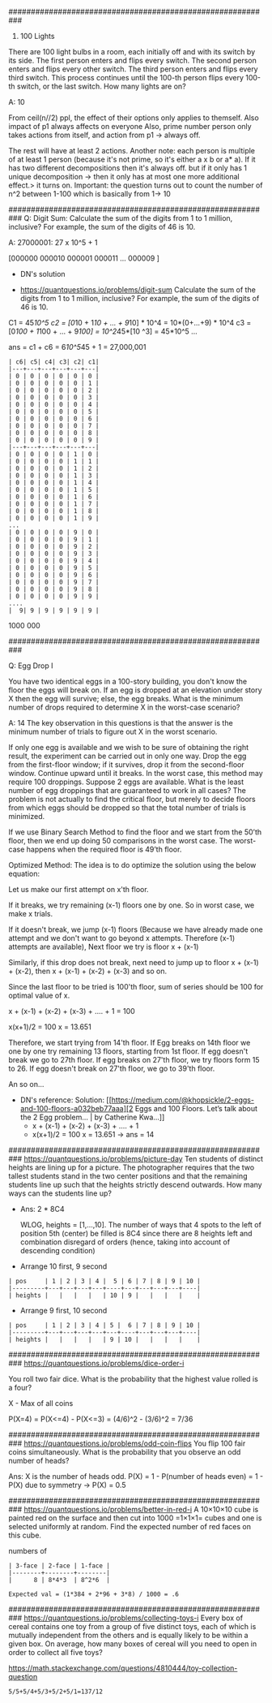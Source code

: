 ###########################################################
1. 100 Lights

There are 100 light bulbs in a room, each initially off and with its switch by its side. The first person enters and flips every switch. The second person enters and flips every other switch. The third person enters and flips every third switch. This process continues until the 100-th person flips every 100-th switch, or the last switch. How many lights are on?


A: 10

From ceil(n//2) ppl, the effect of their options only applies to themself.
Also impact of p1 always affects on everyone
Also, prime number person only takes actions from itself, and action from p1 -> always off.

The rest will have at least 2 actions.
Another note: each person is multiple of at least 1 person (because it's not prime, so it's either a x b  or a* a). If it has two different decompositions then it's always off. but if it only has 1 unique decomposition -> then it only has at most one more additional effect.> it turns on.
Important: the question turns out to count the number of n^2 between 1-100 which is basically from 1-> 10


###########################################################
Q: Digit Sum: Calculate the sum of the digits from 1 to 1 million, inclusive? For example, the sum of the digits of 46 is 10.

A: 27000001: 27 x 10^5 + 1

[000000   000010
 000001   000011
 ...
 000009
]

- DN's solution

- https://quantquestions.io/problems/digit-sum
  Calculate the sum of the digits from 1 to 1 million, inclusive? For example, the sum of the digits of 46 is 10.

C1 = 45*10^5
c2 = [0*10 + 1*10 + ... + 9*10] * 10^4 = 10*(0+...+9) * 10^4
c3 = [0*100 + 1*100 + ... + 9*100] = 10^2*45*[10 ^3] = 45*10^5
...

ans = c1 + c6 = 6*10^5*45 + 1 = 27,000,001
```
| c6| c5| c4| c3| c2| c1|
|---+---+---+---+---+---|
| 0 | 0 | 0 | 0 | 0 | 0 |
| 0 | 0 | 0 | 0 | 0 | 1 |
| 0 | 0 | 0 | 0 | 0 | 2 |
| 0 | 0 | 0 | 0 | 0 | 3 |
| 0 | 0 | 0 | 0 | 0 | 4 |
| 0 | 0 | 0 | 0 | 0 | 5 |
| 0 | 0 | 0 | 0 | 0 | 6 |
| 0 | 0 | 0 | 0 | 0 | 7 |
| 0 | 0 | 0 | 0 | 0 | 8 |
| 0 | 0 | 0 | 0 | 0 | 9 |
|---+---+---+---+---+---|
| 0 | 0 | 0 | 0 | 1 | 0 |
| 0 | 0 | 0 | 0 | 1 | 1 |
| 0 | 0 | 0 | 0 | 1 | 2 |
| 0 | 0 | 0 | 0 | 1 | 3 |
| 0 | 0 | 0 | 0 | 1 | 4 |
| 0 | 0 | 0 | 0 | 1 | 5 |
| 0 | 0 | 0 | 0 | 1 | 6 |
| 0 | 0 | 0 | 0 | 1 | 7 |
| 0 | 0 | 0 | 0 | 1 | 8 |
| 0 | 0 | 0 | 0 | 1 | 9 |
...
| 0 | 0 | 0 | 0 | 9 | 0 |
| 0 | 0 | 0 | 0 | 9 | 1 |
| 0 | 0 | 0 | 0 | 9 | 2 |
| 0 | 0 | 0 | 0 | 9 | 3 |
| 0 | 0 | 0 | 0 | 9 | 4 |
| 0 | 0 | 0 | 0 | 9 | 5 |
| 0 | 0 | 0 | 0 | 9 | 6 |
| 0 | 0 | 0 | 0 | 9 | 7 |
| 0 | 0 | 0 | 0 | 9 | 8 |
| 0 | 0 | 0 | 0 | 9 | 9 |
....
|  9| 9 | 9 | 9 | 9 | 9 |
```
1000 000

###########################################################


Q: Egg Drop I

You have two identical eggs in a 100-story building, you don't know the floor the eggs will break on. If an egg is dropped at an elevation under story X then the egg will survive; else, the egg breaks. What is the minimum number of drops required to determine X in the worst-case scenario?

A: 14
The key observation in this questions is that the answer is the minimum number of trials to figure out X in the worst scenario.

If only one egg is available and we wish to be sure of obtaining the right result, the experiment can be carried out in only one way. Drop the egg from the first-floor window; if it survives, drop it from the second-floor window. Continue upward until it breaks. In the worst case, this method may require 100 droppings.
Suppose 2 eggs are available. What is the least number of egg droppings that are guaranteed to work in all cases?
The problem is not actually to find the critical floor, but merely to decide floors from which eggs should be dropped so that the total number of trials is minimized.

If we use Binary Search Method to find the floor and we start from the 50’th floor, then we end up doing 50 comparisons in the worst case. The worst-case happens when the required floor is 49’th floor.

Optimized Method: The idea is to do optimize the solution using the below equation:


Let us make our first attempt on x'th floor.

If it breaks, we try remaining (x-1) floors one by one.
So in worst case, we make x trials.

If it doesn't break, we jump (x-1) floors (Because we have
already made one attempt and we don't want to go beyond
x attempts.  Therefore (x-1) attempts are available),
    Next floor we try is floor x + (x-1)

Similarly, if this drop does not break, next need to jump
up to floor x + (x-1) + (x-2), then x + (x-1) + (x-2) + (x-3)
and so on.

Since the last floor to be tried is 100'th floor, sum of
series should be 100 for optimal value of x.

 x + (x-1) + (x-2) + (x-3) + .... + 1  = 100

 x(x+1)/2  = 100
         x = 13.651

Therefore, we start trying from 14'th floor. If Egg breaks on 14th floor
we one by one try remaining 13 floors, starting from 1st floor.  If egg doesn't break
we go to 27th floor.
If egg breaks on 27'th floor, we try floors form 15 to 26.
If egg doesn't break on 27'th floor, we go to 39'th floor.

An so on...

- DN's reference: Solution: [[https://medium.com/@khopsickle/2-eggs-and-100-floors-a032beb77aaa][2 Eggs and 100 Floors. Let’s talk about the 2 Egg problem… | by Catherine Kwa...]]
  + x + (x-1) + (x-2) + (x-3) + .... + 1
  + x(x+1)/2 = 100 x = 13.651 -> ans = 14

###########################################################
https://quantquestions.io/problems/picture-day
Ten students of distinct heights are lining up for a picture. The photographer
requires that the two tallest students stand in the two center positions and
that the remaining students line up such that the heights strictly descend
outwards. How many ways can the students line up?
- Ans: 2 * 8C4

  WLOG, heights = [1,...,10]. The number of ways that 4 spots to the left of
  position 5th (center) be filled is 8C4 since there are 8 heights left and
  combination disregard of orders (hence, taking into account of descending
  condition)

- Arrange 10 first, 9 second
```
| pos     | 1 | 2 | 3 | 4 |  5 | 6 | 7 | 8 | 9 | 10 |
|---------+---+---+---+---+----+---+---+---+---+----|
| heights |   |   |   |   | 10 | 9 |   |   |   |    |
```

- Arrange 9 first, 10 second
```
| pos     | 1 | 2 | 3 | 4 | 5 |  6 | 7 | 8 | 9 | 10 |
|---------+---+---+---+---+---+----+---+---+---+----|
| heights |   |   |   |   | 9 | 10 |   |   |   |    |
```

###########################################################
https://quantquestions.io/problems/dice-order-i

You roll two fair dice. What is the probability that the highest value rolled is a four?

X - Max of all coins

P(X=4) = P(X<=4) - P(X<=3)
       = (4/6)^2 - (3/6)^2
       = 7/36

###########################################################
https://quantquestions.io/problems/odd-coin-flips
You flip 100 fair coins simultaneously. What is the probability that you observe
an odd number of heads?

Ans: X is the number of heads odd. P(X) = 1 - P(number of heads even) = 1 - P(X)
due to symmetry -> P(X) = 0.5

###########################################################
https://quantquestions.io/problems/better-in-red-i
A 10×10×10 cube is painted red on the surface and then cut into 1000 =1×1×1= cubes
and one is selected uniformly at random. Find the expected number of red faces
on this cube.

numbers of

```
| 3-face | 2-face | 1-face |
|--------+--------+--------|
|      8 | 8*4*3  | 8^2*6  |

Expected val = (1*384 + 2*96 + 3*8) / 1000 = .6
```



###########################################################
https://quantquestions.io/problems/collecting-toys-i
Every box of cereal contains one toy from a group of five distinct toys, each of
which is mutually independent from the others and is equally likely to be within
a given box. On average, how many boxes of cereal will you need to open in order
to collect all five toys?

https://math.stackexchange.com/questions/4810444/toy-collection-question

```
5/5+5/4+5/3+5/2+5/1=137/12
```
